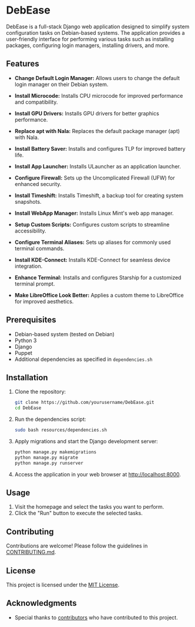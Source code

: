 # DebEase

DebEase is a full-stack Django web application designed to simplify system configuration tasks on Debian-based systems. The application provides a user-friendly interface for performing various tasks such as installing packages, configuring login managers, installing drivers, and more.

## Features

- **Change Default Login Manager:** Allows users to change the default login manager on their Debian system.

- **Install Microcode:** Installs CPU microcode for improved performance and compatibility.

- **Install GPU Drivers:** Installs GPU drivers for better graphics performance.

- **Replace apt with Nala:** Replaces the default package manager (apt) with Nala.

- **Install Battery Saver:** Installs and configures TLP for improved battery life.

- **Install App Launcher:** Installs ULauncher as an application launcher.

- **Configure Firewall:** Sets up the Uncomplicated Firewall (UFW) for enhanced security.

- **Install Timeshift:** Installs Timeshift, a backup tool for creating system snapshots.

- **Install WebApp Manager:** Installs Linux Mint's web app manager.

- **Setup Custom Scripts:** Configures custom scripts to streamline accessibility.

- **Configure Terminal Aliases:** Sets up aliases for commonly used terminal commands.

- **Install KDE-Connect:** Installs KDE-Connect for seamless device integration.

- **Enhance Terminal:** Installs and configures Starship for a customized terminal prompt.

- **Make LibreOffice Look Better:** Applies a custom theme to LibreOffice for improved aesthetics.

## Prerequisites

- Debian-based system (tested on Debian)
- Python 3
- Django
- Puppet
- Additional dependencies as specified in `dependencies.sh`

## Installation

1. Clone the repository:

   ```bash
   git clone https://github.com/yourusername/DebEase.git
   cd DebEase
   ```

2. Run the dependencies script:

   ```bash
   sudo bash resources/dependencies.sh
   ```

3. Apply migrations and start the Django development server:

   ```bash
   python manage.py makemigrations
   python manage.py migrate
   python manage.py runserver
   ```

4. Access the application in your web browser at [http://localhost:8000](http://localhost:8000).

## Usage

1. Visit the homepage and select the tasks you want to perform.
2. Click the "Run" button to execute the selected tasks.

## Contributing

Contributions are welcome! Please follow the guidelines in [CONTRIBUTING.md](CONTRIBUTING.md).

## License

This project is licensed under the [MIT License](LICENSE).

## Acknowledgments

- Special thanks to [contributors](CONTRIBUTORS.md) who have contributed to this project.
